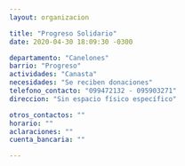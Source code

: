```yaml
---
layout: organizacion

title: "Progreso Solidario"
date: 2020-04-30 18:09:30 -0300

departamento: "Canelones"
barrio: "Progreso"
actividades: "Canasta"
necesidades: "Se reciben donaciones"
telefono_contacto: "099472132 - 095903271"
direccion: "Sin espacio físico específico"

otros_contactos: ""
horario: ""
aclaraciones: ""
cuenta_bancaria: ""

---
```


